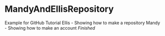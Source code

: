 # MandyAndEllisRepository
Example for GitHub Tutorial
Ellis - Showing how to make a repository
Mandy - Showing how to make an account *Finished*
